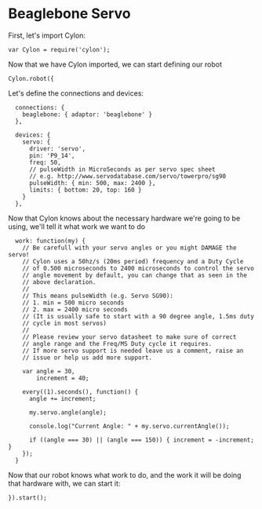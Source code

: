 # Beaglebone Servo

First, let's import Cylon:

    var Cylon = require('cylon');

Now that we have Cylon imported, we can start defining our robot

    Cylon.robot({

Let's define the connections and devices:

      connections: {
        beaglebone: { adaptor: 'beaglebone' }
      },

      devices: {
        servo: {
          driver: 'servo',
          pin: 'P9_14',
          freq: 50,
          // pulseWidth in MicroSeconds as per servo spec sheet
          // e.g. http://www.servodatabase.com/servo/towerpro/sg90
          pulseWidth: { min: 500, max: 2400 },
          limits: { bottom: 20, top: 160 }
        }
      },

Now that Cylon knows about the necessary hardware we're going to be using, we'll
tell it what work we want to do

      work: function(my) {
        // Be carefull with your servo angles or you might DAMAGE the servo!
        // Cylon uses a 50hz/s (20ms period) frequency and a Duty Cycle
        // of 0.500 microseconds to 2400 microseconds to control the servo
        // angle movement by default, you can change that as seen in the
        // above declaration.
        //
        // This means pulseWidth (e.g. Servo SG90):
        // 1. min = 500 micro seconds
        // 2. max = 2400 micro seconds
        // (It is usually safe to start with a 90 degree angle, 1.5ms duty
        // cycle in most servos)
        //
        // Please review your servo datasheet to make sure of correct
        // angle range and the Freq/MS Duty cycle it requires.
        // If more servo support is needed leave us a comment, raise an
        // issue or help us add more support.

        var angle = 30,
            increment = 40;

        every((1).seconds(), function() {
          angle += increment;

          my.servo.angle(angle);

          console.log("Current Angle: " + my.servo.currentAngle());

          if ((angle === 30) || (angle === 150)) { increment = -increment; }
        });
      }

Now that our robot knows what work to do, and the work it will be doing that
hardware with, we can start it:

    }).start();
